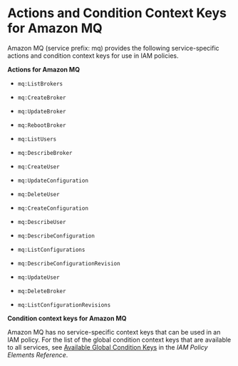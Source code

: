 # Actions and Condition Context Keys for Amazon MQ<a name="list_mq"></a>

Amazon MQ \(service prefix: mq\) provides the following service\-specific actions and condition context keys for use in IAM policies\.

**Actions for Amazon MQ**

+ `mq:ListBrokers`

+ `mq:CreateBroker`

+ `mq:UpdateBroker`

+ `mq:RebootBroker`

+ `mq:ListUsers`

+ `mq:DescribeBroker`

+ `mq:CreateUser`

+ `mq:UpdateConfiguration`

+ `mq:DeleteUser`

+ `mq:CreateConfiguration`

+ `mq:DescribeUser`

+ `mq:DescribeConfiguration`

+ `mq:ListConfigurations`

+ `mq:DescribeConfigurationRevision`

+ `mq:UpdateUser`

+ `mq:DeleteBroker`

+ `mq:ListConfigurationRevisions`

**Condition context keys for Amazon MQ**

Amazon MQ has no service\-specific context keys that can be used in an IAM policy\. For the list of the global condition context keys that are available to all services, see [Available Global Condition Keys](reference_policies_condition-keys.md#AvailableKeys) in the *IAM Policy Elements Reference*\.